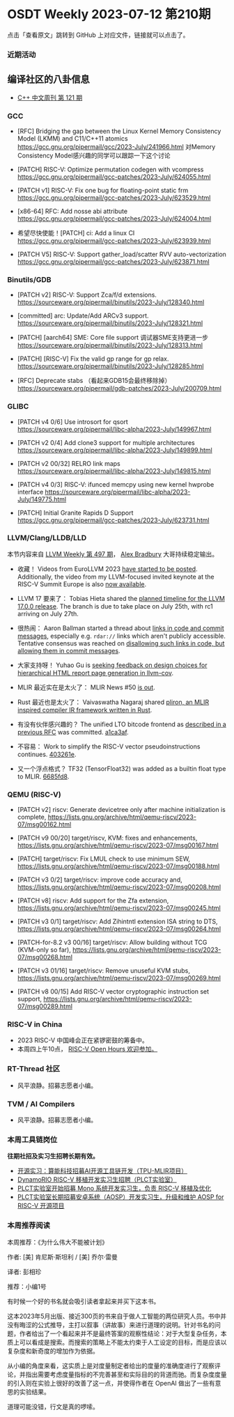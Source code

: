 # OSDT Weekly 2023-07-12 第210期

点击「查看原文」跳转到 GitHub 上对应文件，链接就可以点击了。

### 近期活动

## 编译社区的八卦信息

- [C++ 中文周刊 第 121 期](https://mp.weixin.qq.com/s/wrzap20smgpl0Ilskeb7WQ)

### GCC

- [RFC] Bridging the gap between the Linux Kernel Memory Consistency Model (LKMM) and C11/C++11 atomics
  https://gcc.gnu.org/pipermail/gcc/2023-July/241966.html
  对Memory Consistency Model感兴趣的同学可以跟踪一下这个讨论

- [PATCH] RISC-V: Optimize permutation codegen with vcompress
  https://gcc.gnu.org/pipermail/gcc-patches/2023-July/624055.html

- [PATCH v1] RISC-V: Fix one bug for floating-point static frm
  https://gcc.gnu.org/pipermail/gcc-patches/2023-July/623529.html

- [x86-64] RFC: Add nosse abi attribute
  https://gcc.gnu.org/pipermail/gcc-patches/2023-July/624004.html

- 希望尽快使能！[PATCH] ci: Add a linux CI
  https://gcc.gnu.org/pipermail/gcc-patches/2023-July/623939.html
  
- [PATCH V5] RISC-V: Support gather_load/scatter RVV auto-vectorization
  https://gcc.gnu.org/pipermail/gcc-patches/2023-July/623871.html

### Binutils/GDB

- [PATCH v2] RISC-V: Support Zca/f/d extensions.
  https://sourceware.org/pipermail/binutils/2023-July/128340.html

- [committed] arc: Update/Add ARCv3 support.
  https://sourceware.org/pipermail/binutils/2023-July/128321.html

- [PATCH] [aarch64] SME: Core file support 调试器SME支持更进一步
  https://sourceware.org/pipermail/binutils/2023-July/128313.html

- [PATCH] [RISC-V] Fix the valid gp range for gp relax.
  https://sourceware.org/pipermail/binutils/2023-July/128285.html

- [RFC] Deprecate stabs （看起来GDB15会最终移除掉）
  https://sourceware.org/pipermail/gdb-patches/2023-July/200709.html

### GLIBC

- [PATCH v4 0/6] Use introsort for qsort
  https://sourceware.org/pipermail/libc-alpha/2023-July/149967.html

- [PATCH v2 0/4] Add clone3 support for multiple architectures
  https://sourceware.org/pipermail/libc-alpha/2023-July/149899.html

- [PATCH v2 00/32] RELRO link maps
  https://sourceware.org/pipermail/libc-alpha/2023-July/149815.html

- [PATCH v4 0/3] RISC-V: ifunced memcpy using new kernel hwprobe interface
  https://sourceware.org/pipermail/libc-alpha/2023-July/149775.html

- [PATCH] Initial Granite Rapids D Support
  https://gcc.gnu.org/pipermail/gcc-patches/2023-July/623731.html

### LLVM/Clang/LLDB/LLD

本节内容来自 [LLVM Weekly 第 497 期](http://llvmweekly.org/issue/497)，
[Alex Bradbury](https://www.linkedin.com/in/alex-bradbury/) 大哥持续稳定输出。

* 收藏！ Videos from EuroLLVM 2023 [have started to be posted](https://www.youtube.com/playlist?list=PL_R5A0lGi1AD-bqRaY61l5Q-EozbfyLZr).  Additionally, the video from my LLVM-focused invited keynote at the RISC-V Summit Europe is also [now available](https://www.youtube.com/watch?v=wzoSrPG2HLE).

* LLVM 17 要来了： Tobias Hieta shared the [planned timeline for the LLVM 17.0.0 release](https://discourse.llvm.org/t/llvm-17-0-0-release-planning-and-update/71762).  The branch is due to take place on July 25th, with rc1 arriving on July 27th.

* 很热闹： Aaron Ballman started a thread about [links in code and commit messages](https://discourse.llvm.org/t/code-review-reminder-about-links-in-code-commit-messages/71847), especially e.g. `rdar://` links which aren't publicly accessible. Tentative consensus was reached on [disallowing such links in code, but allowing them in commit messages](https://discourse.llvm.org/t/code-review-reminder-about-links-in-code-commit-messages/71847/17).

* 大家支持呀！ Yuhao Gu is [seeking feedback on design choices for hierarchical HTML report page generation in llvm-cov](https://discourse.llvm.org/t/design-choices-for-hierarchical-html-report-page-generation-in-llvm-cov/71285).

* MLIR 最近实在是太火了： MLIR News #50 [is out](https://discourse.llvm.org/t/mlir-news-50th-edition-5th-july-2023/71772).

* Rust 最近也是太火了： Vaivaswatha Nagaraj shared [pliron, an MLIR inspired compiler IR framework written in Rust](https://discourse.llvm.org/t/pliron-an-extensible-compiler-ir-framework-inspired-by-mlir-and-written-in-safe-rust/71906).

* 有没有伙伴感兴趣的？ The unified LTO bitcode frontend as [described in a previous RFC](https://discourse.llvm.org/t/rfc-a-unified-lto-bitcode-frontend/61774) was committed. [a1ca3af](https://reviews.llvm.org/rGa1ca3af31eee).

* 不容易： Work to simplify the RISC-V vector pseudoinstructions continues.
  [403261e](https://reviews.llvm.org/rG403261eafd0f).

* 又一个浮点格式？ TF32 (TensorFloat32) was added as a builtin float type to MLIR.
  [6685fd8](https://reviews.llvm.org/rG6685fd82391d).

### QEMU (RISC-V)

- [PATCH v2] riscv: Generate devicetree only after machine initialization is complete,
  https://lists.gnu.org/archive/html/qemu-riscv/2023-07/msg00162.html

- [PATCH v9 00/20] target/riscv, KVM: fixes and enhancements,
  https://lists.gnu.org/archive/html/qemu-riscv/2023-07/msg00167.html

- [PATCH] target/riscv: Fix LMUL check to use minimum SEW,
  https://lists.gnu.org/archive/html/qemu-riscv/2023-07/msg00188.html

- [PATCH v3 0/2] target/riscv: improve code accuracy and,
  https://lists.gnu.org/archive/html/qemu-riscv/2023-07/msg00208.html

- [PATCH v8] riscv: Add support for the Zfa extension,
  https://lists.gnu.org/archive/html/qemu-riscv/2023-07/msg00245.html

- [PATCH v3 0/1] target/riscv: Add Zihintntl extension ISA string to DTS,
  https://lists.gnu.org/archive/html/qemu-riscv/2023-07/msg00264.html

- [PATCH-for-8.2 v3 00/16] target/riscv: Allow building without TCG (KVM-only so far),
  https://lists.gnu.org/archive/html/qemu-riscv/2023-07/msg00268.html

- [PATCH v3 01/16] target/riscv: Remove unuseful KVM stubs,
  https://lists.gnu.org/archive/html/qemu-riscv/2023-07/msg00269.html

- [PATCH v8 00/15] Add RISC-V vector cryptographic instruction set support,
  https://lists.gnu.org/archive/html/qemu-riscv/2023-07/msg00289.html

### RISC-V in China

- 2023 RISC-V 中国峰会正在紧锣密鼓的筹备中。
- 本周四上午10点， [RISC-V Open Hours 欢迎参加。](https://community.riscv.org/events/details/risc-v-international-risc-v-open-hours-presents-risc-v-open-hours-36/)


### RT-Thread 社区

- 风平浪静。招募志愿者小编。

### TVM / AI Compilers

- 风平浪静。招募志愿者小编。

### 本周工具链岗位

**往期社招及实习生招聘长期有效。**

- [开源实习：算能科技招募AI开源工具链开发（TPU-MLIR项目）](https://mp.weixin.qq.com/s/IBJh0ip4k11PzIMZecsWSw)
- [DynamoRIO RISC-V 移植开发实习生招聘（PLCT实验室）](https://mp.weixin.qq.com/s/J_5TjT6DOqeOXJXQI5VQxw)
- [PLCT实验室开始招募 Mono 系统开发实习生，负责 RISC-V 移植及优化](https://mp.weixin.qq.com/s/whEW7Hay1jIP1tBzIPay1A)
- [PLCT实验室长期招募安卓系统（AOSP）开发实习生，升级和维护 AOSP for RISC-V 开源项目](https://mp.weixin.qq.com/s/dJP2cEB1nex2inR5c-cJog)


### 本周推荐阅读

本周推荐：《为什么伟大不能被计划》

作者: [美] 肯尼斯·斯坦利 / [美] 乔尔·雷曼

译者: 彭相珍

推荐：小编1号

有时候一个好的书名就会吸引读者拿起来并买下这本书。

这本2023年5月出版、接近300页的书来自于做人工智能的两位研究人员。书中并没有晦涩的公式推导，主打以叙事（讲故事）来进行道理的说明。针对书名的问题，作者给出了一个看起来并不是最终答案的观察性结论：对于大型复杂任务，本质上可以看成是搜索。而搜索的策略上不能太约束于人工设定的目标，而是应该以复杂度和新奇度的增加作为依据。

从小编的角度来看，这实质上是对度量制定者给出的度量的准确度进行了观察评论，并指出需要考虑度量指标的不完善甚至和实际目的的背道而驰。而复杂度度量的引入则在实验上很好的改善了这一点，并使得作者在 OpenAI 做出了一些有意思的实验结果。

道理可能没错，行文是真的啰嗦。
